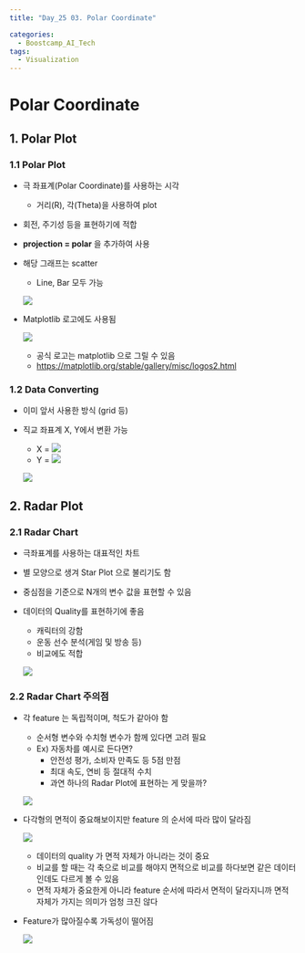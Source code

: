 ```yaml
---
title: "Day_25 03. Polar Coordinate"

categories:
  - Boostcamp_AI_Tech
tags:
  - Visualization
---
```


# Polar Coordinate

## 1. Polar Plot

### 1.1 Polar Plot

- 극 좌표계(Polar Coordinate)를 사용하는 시각
  - 거리(R), 각(Theta)을 사용하여 plot
- 회전, 주기성 등을 표현하기에 적합
- **projection = polar** 을 추가하여 사용
- 해당 그래프는 scatter
  - Line, Bar 모두 가능

  ![]({{site.url}}/assets/images/1630925775265.png)

- Matplotlib 로고에도 사용됨

  ![]({{site.url}}/assets/images/1630925826629.png)

  - 공식 로고는 matplotlib 으로 그릴 수 있음
  - https://matplotlib.org/stable/gallery/misc/logos2.html

### 1.2 Data Converting

- 이미 앞서 사용한 방식 (grid 등)
- 직교 좌표계 X, Y에서 변환 가능
  - X = <img src="https://render.githubusercontent.com/render/math?math=\cos\theta">
  - Y = <img src="https://render.githubusercontent.com/render/math?math=\sin\theta">

  ![]({{site.url}}/assets/images/1630925979668.png)

## 2. Radar Plot

### 2.1 Radar Chart

- 극좌표계를 사용하는 대표적인 차트
- 별 모양으로 생겨 Star Plot 으로 불리기도 함
- 중심점을 기준으로 N개의 변수 값을 표현할 수 있음
- 데이터의 Quality를 표현하기에 좋음
  - 캐릭터의 강함
  - 운동 선수 분석(게임 및 방송 등)
  - 비교에도 적합

  ![]({{site.url}}/assets/images/1630926066113.png)

### 2.2 Radar Chart 주의점

- 각 feature 는 독립적이며, 척도가 같아야 함
  - 순서형 변수와 수치형 변수가 함께 있다면 고려 필요
  - Ex) 자동차를 예시로 든다면?
    - 안전성 평가, 소비자 만족도 등 5점 만점
    - 최대 속도, 연비 등 절대적 수치
    - 과연 하나의 Radar Plot에 표현하는 게 맞을까?

  ![]({{site.url}}/assets/images/1630926161505.png)

- 다각형의 면적이 중요해보이지만 feature 의 순서에 따라 많이 달라짐

  ![]({{site.url}}/assets/images/1630926231810.png)

  - 데이터의 quality 가 면적 자체가 아니라는 것이 중요
  - 비교를 할 때는 각 축으로 비교를 해야지 면적으로 비교를 하다보면 같은 데이터인데도
  다르게 볼 수 있음
  - 면적 자체가 중요한게 아니라 feature 순서에 따라서 면적이 달라지니까 면적 자체가 가지는 의미가
  엄청 크진 않다

- Feature가 많아질수록 가독성이 떨어짐

  ![]({{site.url}}/assets/images/1630926316282.png)







